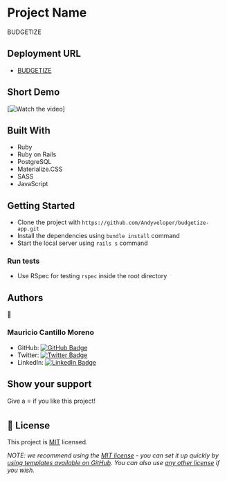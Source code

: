 # Project Name

BUDGETIZE

## Deployment URL

- [BUDGETIZE](https://budgetize-app-andyveloper.herokuapp.com/)

## Short Demo

[![Watch the video](https://www.loom.com/share/71ca36df84614a88901326ce11bd63bb)]

## Built With

- Ruby
- Ruby on Rails
- PostgreSQL
- Materialize.CSS
- SASS
- JavaScript

## Getting Started

- Clone the project with `https://github.com/Andyveloper/budgetize-app.git`
- Install the dependencies using `bundle install` command
- Start the local server using `rails s` command

### Run tests

- Use RSpec for testing `rspec` inside the root directory

## Authors

👤

### Mauricio Cantillo Moreno

- GitHub: [![GitHub Badge](https://img.shields.io/badge/-Andyveloper-white?logo=GitHub&logoColor=181717&style=plastic)](https://github.com/Andyveloper)
- Twitter: [![Twitter Badge](https://img.shields.io/badge/-MauroCantillo_-white?logo=Twitter&logoColor=1DA1F2&style=plastic)](https://twitter.com/MauroCantillo_)
- LinkedIn: [![LinkedIn Badge](https://img.shields.io/badge/-Mauricio_Cantillo_Moreno-white?logo=LinkedIn&logoColor=1DA1F2&style=plastic)](https://www.linkedin.com/in/mauricio-cantillo-moreno/)

## Show your support

Give a ⭐️ if you like this project!

## 📝 License

This project is [MIT](./LICENSE) licensed.

_NOTE: we recommend using the [MIT license](https://choosealicense.com/licenses/mit/) - you can set it up quickly by [using templates available on GitHub](https://docs.github.com/en/communities/setting-up-your-project-for-healthy-contributions/adding-a-license-to-a-repository). You can also use [any other license](https://choosealicense.com/licenses/) if you wish._
